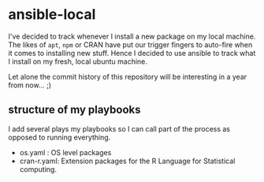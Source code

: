 # ansible-local
I've decided to track whenever I install a new package on my local machine. The likes of `apt`, `npm` or CRAN have put our trigger fingers to auto-fire when it comes to installing new stuff. Hence I decided to use ansible to track what I install on my fresh, local ubuntu machine. 

Let alone the commit history of this repository will be interesting in a year from now... ;) 

## structure of my playbooks

I add several plays my playbooks so I can call part of the process as opposed to running everything. 

- os.yaml : OS level packages
- cran-r.yaml: Extension packages for the R Language for Statistical computing. 




